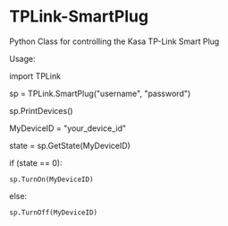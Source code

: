 # TPLink-SmartPlug
Python Class for controlling the Kasa TP-Link Smart Plug


Usage:

import TPLink

sp = TPLink.SmartPlug("username", "password")

sp.PrintDevices()

MyDeviceID = "your_device_id"

state = sp.GetState(MyDeviceID)

if (state == 0):

    sp.TurnOn(MyDeviceID)
	
else:

    sp.TurnOff(MyDeviceID)
